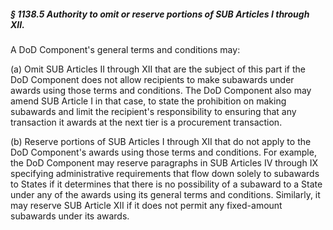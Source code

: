 ##### § 1138.5 Authority to omit or reserve portions of SUB Articles I through XII. #####

A DoD Component's general terms and conditions may:

(a) Omit SUB Articles II through XII that are the subject of this part if the DoD Component does not allow recipients to make subawards under awards using those terms and conditions. The DoD Component also may amend SUB Article I in that case, to state the prohibition on making subawards and limit the recipient's responsibility to ensuring that any transaction it awards at the next tier is a procurement transaction.

(b) Reserve portions of SUB Articles I through XII that do not apply to the DoD Component's awards using those terms and conditions. For example, the DoD Component may reserve paragraphs in SUB Articles IV through IX specifying administrative requirements that flow down solely to subawards to States if it determines that there is no possibility of a subaward to a State under any of the awards using its general terms and conditions. Similarly, it may reserve SUB Article XII if it does not permit any fixed-amount subawards under its awards.